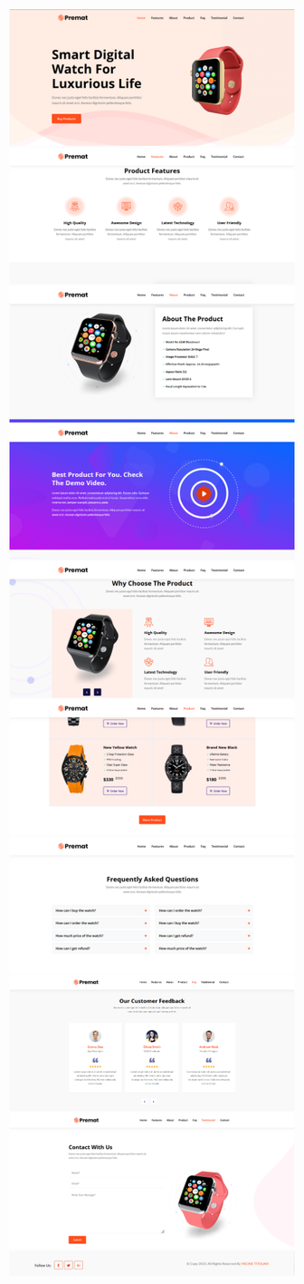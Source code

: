 <img src="./project-img/Screenshot 2023-05-25 204213.png">
<img src="./project-img/Screenshot 2023-05-25 204305.png">
<img src="./project-img/Screenshot 2023-05-25 204322.png">
<img src="./project-img/Screenshot 2023-05-25 204357.png">
<img src="./project-img/Screenshot 2023-05-25 204424.png">
<img src="./project-img/Screenshot 2023-05-25 204520.png">
<img src="./project-img/Screenshot 2023-05-25 204606.png">
<img src="./project-img/Screenshot 2023-05-25 204637.png">
<img src="./project-img/Screenshot 2023-05-25 204658.png">
<img src="./project-img/Capture d’écran 2023-11-22 141536.png">
